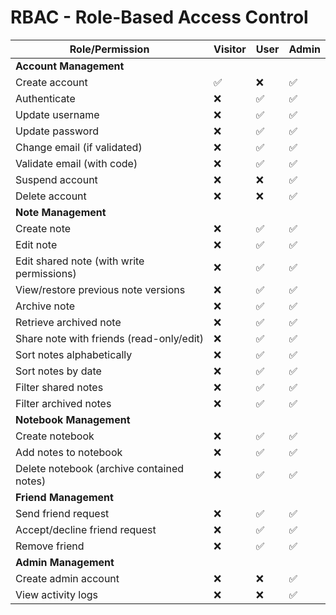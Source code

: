 # RBAC - Role-Based Access Control

| Role/Permission                           | Visitor | User | Admin  |
|-------------------------------------------|---------|------|--------|
| **Account Management**                    |         |      |        |
| Create account                            | ✅      | ❌   | ✅    |
| Authenticate                              | ❌      | ✅   | ✅    |
| Update username                           | ❌      | ✅   | ✅    |
| Update password                           | ❌      | ✅   | ✅    |
| Change email (if validated)               | ❌      | ✅   | ✅    |
| Validate email (with code)                | ❌      | ✅   | ✅    |
| Suspend account                           | ❌      | ❌   | ✅    |
| Delete account                            | ❌      | ❌   | ✅    |
| **Note Management**                       |         |       |       |
| Create note                               | ❌      | ✅   | ✅    |
| Edit note                                 | ❌      | ✅   | ✅    |
| Edit shared note (with write permissions) | ❌      | ✅   | ✅    |
| View/restore previous note versions       | ❌      | ✅   | ✅    |
| Archive note                              | ❌      | ✅   | ✅    |
| Retrieve archived note                    | ❌      | ✅   | ✅    |
| Share note with friends (read-only/edit)  | ❌      | ✅   | ✅    |
| Sort notes alphabetically                 | ❌      | ✅   | ✅    |
| Sort notes by date                        | ❌      | ✅   | ✅    |
| Filter shared notes                       | ❌      | ✅   | ✅    |
| Filter archived notes                     | ❌      | ✅   | ✅    |
| **Notebook Management**                   |         |      |        |
| Create notebook                           | ❌      | ✅   | ✅    |
| Add notes to notebook                     | ❌      | ✅   | ✅    |
| Delete notebook (archive contained notes) | ❌      | ✅   | ✅    |
| **Friend Management**                     |         |      |        |
| Send friend request                       | ❌      | ✅   | ✅    |
| Accept/decline friend request             | ❌      | ✅   | ✅    |
| Remove friend                             | ❌      | ✅   | ✅    |
| **Admin Management**                      |         |      |        |
| Create admin account                      | ❌      | ❌   | ✅    |
| View activity logs                        | ❌      | ❌   | ✅    |
